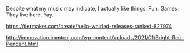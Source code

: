 Despite what my music may indicate, I actually like things. Fun. Games. They live here. Yay.

https://tiermaker.com/create/hello-whirled-releases-ranked-827974

http://immovation.immtcnj.com/wp-content/uploads/2021/01/Bright-Red-Pendant.html
